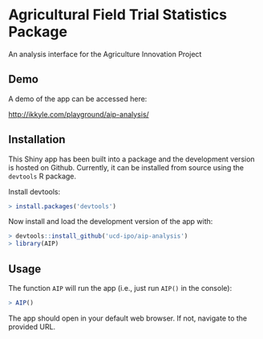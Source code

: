 # Agricultural Field Trial Statistics Package

An analysis interface for the Agriculture Innovation Project

## Demo

A demo of the app can be accessed here:

http://ikkyle.com/playground/aip-analysis/

## Installation

This Shiny app has been built into a package and the development version is
hosted on Github. Currently, it can be installed from source using the
`devtools` R package.

Install devtools:

```R
> install.packages('devtools')
```

Now install and load the development version of the app with:

```R
> devtools::install_github('ucd-ipo/aip-analysis')
> library(AIP)
```

## Usage

The function `AIP` will run the app (i.e., just run `AIP()` in the console):

```R
> AIP()
```

The app should open in your default web browser. If not, navigate to the
provided URL.
